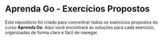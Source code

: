 # Aprenda Go - Exercícios Propostos

Este repositório foi criado para concentrar todos os exercícios propostos do curso **Aprenda Go**. Aqui você encontrará as soluções para cada exercício, organizadas de forma clara e fácil de navegar.


